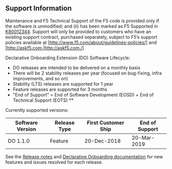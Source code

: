 ## Support Information

Maintenance and F5 Technical Support of the F5 code is provided only if the software is unmodified; and (ii) has been marked as F5 Supported in [K80012344](https://support.f5.com/csp/article/K80012344). Support will only be provided to customers who have an existing support contract, purchased separately, subject to F5’s support policies available at [http://www.f5.com/about/guidelines-policies/] and [http://askf5.com.|http://askf5.com./]

 Declarative Onboarding Extension (DO) Software Lifecycle:
* DO releases are intended to be delivered on a monthly basis
* There will be 2 stability releases per year (focused on bug-fixing, infra improvements, and so on)
* Stability (LTS) releases are supported for 1 year
* Feature releases are supported for 3 months
* "End of Support" = End of Software Development (EOSD) + End of Technical Support (EOTS) ** 

Currently supported versions:

| Software Version  | Release Type  | First Customer Ship |End of Support   |
|------------------ |---------------|---------------------|-----------------|
| DO 1.1.0          | Feature       | 20-Dec-2018         |20-Mar-2019      |

See the [Release notes](https://github.com/F5Networks/f5-declarative-onboarding/releases) and [Declarative Onboarding documentation](https://clouddocs.f5.com/products/extensions/f5-declarative-onboarding/latest/) for new features and issues resolved for each release. 

